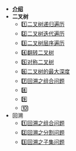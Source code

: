 * [**介绍**](Leetcode/)
* **二叉树**
  * [1️⃣二叉树递归遍历](Leetcode/二叉树的递归遍历.md)
  * [2️⃣二叉树迭代遍历](Leetcode/二叉树迭代遍历.md)
  * [3️⃣二叉树层序遍历](Leetcode/二叉树层序遍历.md)
  * [4️⃣翻转二叉树](Leetcode/翻转二叉树.md)
  * [5️⃣对称二叉树](Leetcode/对称二叉树.md)
  * [6️⃣二叉树的最大深度](Leetcode/二叉树的最大深度.md)
  * [7️⃣回溯之组合问题](Leetcode/回溯之组合问题.md)
  * 8️⃣
  * 9️⃣
  * 🔟
* 回溯
  * [1️⃣回溯之组合问题](Leetcode/回溯之组合问题.md)
  * [2️⃣回溯之分割问题](Leetcode/回溯之分割问题.md)
  * [3️⃣回溯之子集问题](Leetcode/回溯之子集问题.md)
